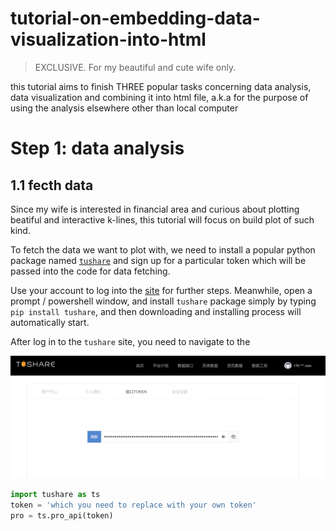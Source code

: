 # tutorial-on-embedding-data-visualization-into-html
> EXCLUSIVE. For my beautiful and cute wife only.

this tutorial aims to finish THREE popular tasks concerning data analysis, data visualization and combining it into html file, a.k.a for the purpose of using the analysis elsewhere other than local computer

# Step 1: data analysis
## 1.1 fecth data
Since my wife is interested in financial area and curious about plotting beatiful and interactive k-lines, this tutorial will focus on build plot of such kind.

To fetch the data we want to plot with, we need to install a popular python package named [`tushare`](https://tushare.pro/register) and sign up for a particular token which will be passed into the code for data fetching.

Use your account to log into the [site](https://tushare.pro/) for further steps. Meanwhile, open a prompt / powershell window, and install `tushare` package simply by typing `pip install tushare`, and then downloading and installing process will automatically start.

After log in to the `tushare` site, you need to navigate to the

![Screen shot of `tushare` user center](Snipaste_2021-10-27_19-16-12.png)

```python
import tushare as ts
token = 'which you need to replace with your own token'
pro = ts.pro_api(token)
```



